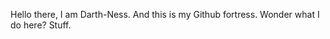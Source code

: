 Hello there, I am Darth-Ness. And this is my Github fortress. Wonder what I do here? Stuff.


<!---
Darth-Ness/Darth-Ness is a ✨ special ✨ repository because its `README.md` (this file) appears on your GitHub profile.
You can click the Preview link to take a look at your changes.
--->
